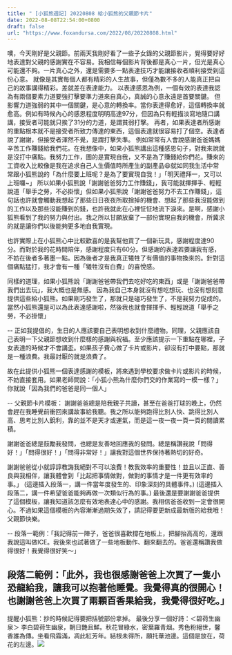 ```yaml
---
title: " [小狐熊週記] 20220808 給小狐熊的父親節卡片"
date: 2022-08-08T22:54:00+0800
draft: false
url: "https://www.foxandursa.com/2022/08/20220808.html"
---
```



噢，今天剛好是父親節。前兩天我剛好看了一些子女錄的父親節影片，覺得要好好地表達對父親的感謝實在不容易。我相信每個影片背後都是真心一片，但光是真心可能還不夠。一片真心之外，還是需要多一點表達技巧才能讓接收者順利接受到這份心意。
就像是其實每個人都有精彩的人生故事，但僅為數不多的人能真正把自己的故事講得精彩。差就差在表達能力。
以表達感恩為例，一個有效的表達我認為有兩個要素力道要強打擊要準力道來自真心，真誠的心意永遠是首要關鍵。
但影響力道強弱的其中一個關鍵，是心意的轉換率。當你表達得愈好，這個轉換率就愈高。例如有時候內心的感恩程度明明高達97分，但因為只有輕描淡寫地隨口講講，接受者可能就只挨了31分的力道，是謂貧弱打擊。
再者，如果表達者所感謝的重點根本就不是接受者所致力傳達的東西，這個表達就很容易打了個空。表達者說了謝謝，但接受者渾然不覺，是謂打擊失準。
例如常常有人會說感謝爸爸媽媽辛苦工作賺錢給我們花。在我想像中，如果小狐熊講出這種感恩句子，對我來說就是沒打中痛點。我努力工作，圖的是實現自我，又不是為了賺錢給你們花。賺來的工資收入比較像是我在追求自己人生價值時所產生的副產品😆就如同我生活中常常跟小狐熊說的「為什麼要上班呢？是為了要實現自我！」「明天禮拜一，又可以上班囉~」
所以如果小狐熊說「謝謝爸爸努力工作賺錢」，我可能就揮揮手、輕輕說道「舉手之勞，不必掛懷」但如果小狐熊說「謝謝爸爸努力不去工作賺錢」，這句話也許就會觸動我想起了那些日日夜夜所取捨掉的機會、想起了那些我沒能做到的工作以及那些沒能賺到的錢，也許我就此在心裡怔怔地流下淚來。是啊，感謝小狐熊看到了我的努力與付出。我之所以甘願放棄了一部份實現自我的機會，所冀求的就是讓你們以後能夠更多地自我實現。

也許實際上在小狐熊心中比較歡喜的是我幫他買了一個新玩具，感謝程度達90分。而對於我的花時間陪伴，感謝程度只有60分。但感謝的表達若要讓我有感，不妨在後者多著墨一點。因為後者才是我真正犧牲了有價值的事物換來的。針對這個痛點猛打，我才會有一種「犧牲沒有白費」的喜悅感。

同樣的道理，如果小狐熊說「謝謝爸爸帶我們去吃好吃的東西」或是「謝謝爸爸帶我們出去玩」，我大概也是無感。
因為我自己本身就沒有想吃想玩、也沒有想刻意提供這些給小狐熊。如果剛巧發生了，那就只是碰巧發生了，不是我努力促成的。當然小狐熊還是可以為此表達感謝啦，然後我也就會揮揮手、輕輕說道「舉手之勞，不必掛懷」

--
正如我提倡的，生日的人應該要自己表明想收到什麼禮物。同理，父親應該自己表明一下父親節想收到什麼樣的感謝與祝福。至少應該提示一下重點在哪裡，子女表達的時候才不會講歪。如果孩子費心做了卡片或影片，卻沒有打中要點，那就是一種浪費。我最討厭的就是浪費了。

故在此提供小狐熊一個表達感謝的模板，將來遇到學校要求做卡片或影片的時候，不妨直接套用。如果老師問說：「小狐小熊為什麼你們交的作業寫的一模一樣？」你就說「因為我們的爸爸是同一個人」

--
父親節卡片模板：
謝謝爸爸總是陪我親子共讀，甚至在爸爸打球的晚上，仍然會趕在我睡覺前衝回來講故事給我聽。我之所以能夠跑得比別人快、跳得比別人高、思考比別人銳利，靠的並不是天才或運氣，而是這一夜一夜一頁一頁的閱讀累積。

謝謝爸爸總是鼓勵我發問，也總是友善地回應我的發問。總是稱讚我說「問得好！」「問得很好！」「問得非常好！」讓我對這個世界保持著熱切的好奇。

謝謝爸爸從小就諄諄教誨我絕對不可以浪費！教我效率的重要性！並且以正直、善良與我相伴，讓我體會到「比起把事情做對，做對的事情才是一件更有效率的事。」
(這邊插入段落一，講一件當年度發生的、印象深刻的具體事件。) (這邊插入段落二，講一件希望爸爸能夠再做一次類似行為的事。)
最後還是要謝謝爸爸提供了這個模板，讓我知道該怎麼有效地表達心中的感謝。我相信爸爸收到一定會很開心。不過如果這個模板的內容漸漸過期失效了，請記得要更新成最新版的給我哦！父親節快樂。

--
段落一範例：「我記得前一陣子，爸爸很喜歡撐在地板上，把腳抬高高的，還跟我說這叫做ICE。我後來也試著做了一些地板動作、翻來翻去的。爸爸還稱讚我做得很好！我覺得很好笑～」

段落二範例：「此外，我也很感謝爸爸上次買了一隻小恐龍給我，讓我可以抱著他睡覺。我覺得真的很開心！也謝謝爸爸上次買了兩顆百香果給我，我覺得很好吃。」
--
提醒小狐熊：抄的時候記得要把括號部份拿掉。
最後分享一個好詩：＜碧荷生幽泉＞ 李白碧荷生幽泉，朝日艷且鮮。秋花冒綠水，密葉羅青烟。秀色粉絕世，馨香誰為傳。坐看飛霜滿，凋此紅芳年。結根未得所，願托華池邊。這個是放在，荷花的左邊。![]($https://blogger.googleusercontent.com/img/a/AVvXsEjuUxNlzOYb3v2qQBGv_qyP12fFZK8Jz_WnoCes8YxgvsJjwtc4vQDoReRh-j9F4mgvuxV3jW8y3DZ7UmwPRdH-VePPiwDWshbhcwF9XxRdUy_3cCFzF_LTLPUw5ad0PZ1VCknfbDUnBR5fYXlzRxjJTJ2u4SLhBNbOuSeto8QvIfX2W7BYyW3VSOXU)



